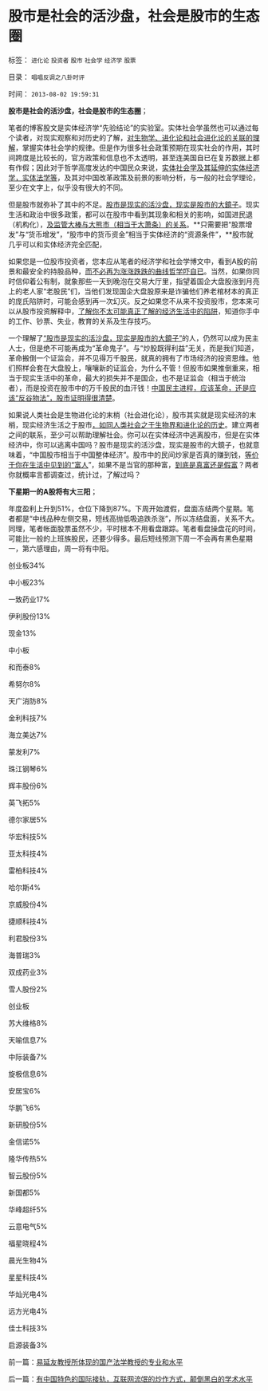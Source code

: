 # 股市是社会的活沙盘，社会是股市的生态圈

标签： `进化论` `投资者` `股市` `社会学` `经济学` `股票` 

目录： `唱唱反调之八卦时评`

时间： `2013-08-02 19:59:31`

**股市是社会的活沙盘，社会是股市的生态圈**；

笔者的博客股文是实体经济学“先验结论”的实验室。实体社会学虽然也可以通过每个读者，对现实观察和对历史的了解，[对生物学、进化论和社会进化论的关联的理解](../../../2013/5/28/社会进化论能知过去未来.md)，掌握实体社会学的规律。但是作为很多社会政策预期在现实社会的作用，其时间跨度是比较长的，官方政策和信息也不太透明，甚至连美国自已在复苏数据上都有作假；因此对于哲学高度发达的中国民众来说，[实体社会学及其延伸的实体经济学，实体法学等](../../../2010/11/2/社会进化论是实用科学.md)，及其对中国改革政策及前景的影响分析，与一般的社会学理论，至少在文字上，似乎没有很大的不同。

但是股市就弥补了其中的不足。[股市是现实的活沙盘，现实是股市的大鏡子](../../../2011/12/29/A股百态是中国民主进程的活沙盘;中国国民民主素质确实低.md)。现实生活和政治中很多政策，都可以在股市中看到其现象和相关的影响，如国进民退（机构化），[及监管大棒与大熊市（相当于大萧条）的关系](../../../2012/1/5/证监会政策过度令A股熊遍全球.md)。**只需要把“股票增发”与“货币增发”，“股市中的货币资金”相当于实体经济的“资源条件”，**股市就几乎可以和实体经济完全匹配，

如果您是一位股市投资者，您本应从笔者的经济学和社会学博文中，看到A股的前景和最安全的持股品种，[而不必再为涨涨跌跌的曲线哲学吓自已](../../../2012/1/7/“选择命运盒子的技术”和“打破命运盒子的科学”.md)。当然，如果你同时信仰着公有制，就象那些一天到晚泡在交易大厅里，指望着国企大盘股涨到月亮上的老人家“老股民”们，当他们发现国企大盘股原来是诈骗他们养老棺材本的真正的庞氏陷阱时，可能会感到再一次幻灭。反之如果您不从来不投资股市，您本来可以从股市投资解释中，[了解你不太可能真正了解的经济生活中的陷阱](../../../2012/1/6/经济学者为什么不敢研究股市中的“谷物法”？.md)，知道你手中的工作、钞票、失业，教育的关系及生存技巧。

一个理解了[“股市是现实的活沙盘，现实是股市的大鏡子”](../../../2012/5/7/证监会可以“挽国企将倾之大厦”吗？.md)的人，仍然可以成为民主人士，但是绝不可能再成为“革命鬼子”。与“炒股既得利益”无关，而是我们知道，革命搬倒一个证监会，并不见得万千股民，就真的拥有了市场经济的投资思维。他们照样会套在大盘股上，嚷嚷新的证监会，为什么不管！但股市如果推倒重来，相当于现实生活中的革命，最大的损失并不是国企，也不是证监会（相当于统治者），而是投资在股市中的万千股民的血汗钱！[中国民主进程，应该革命，还是应该“反谷物法”，股市证明得很清楚](../../../2012/1/10/股民自已不反对股市谷物法，无人会替股民反对.md)。

如果说人类社会是生物进化论的末梢（社会进化论），股市其实就是现实经济的末梢，现实经济生活之于股市[，如同人类社会之于生物界和进化论的历史](../../../2012/12/12/进化论分类物种，社会进化论研究生物合作方式；.md)。建立两者之间的联系，至少可以帮助理解社会。你可以在实体经济中逃离股市，但是在实体经济中，你可以逃离中国吗？股市是现实的活沙盘，现实是股市的大鏡子，也就意味着，“中国股市相当于中国整体经济”。股市中的民间炒家是否真的赚到钱，[等价于你在生活中见到的“富人](../../../2009/8/7/生意难做，打肿脸充胖子的民营企业家.md)”，如果不是当官的那种富，[到底是真富还是假富](../../../2011/12/28/季节性股神现象：算命神棍和股神半仙.md)？两者你就概率言都调查过，统计过，了解过吗？

**下星期一的A股将有大三阳**；

年度盈利上升到51%，仓位下降到87%。下周开始渡假，盘面冻结两个星期。笔者都是“中线品种左侧交易，短线高抛低吸追跌杀涨”，所以冻结盘面，关系不大。同理，笔者帐面股票虽然不少，平时根本不用看盘跟踪。笔者看盘操盘花的时间，可能比一般的上班族股民，还要少得多。最后短线预测下周一不会再有黑色星期一，第六感理由，周一将有中阳。

创业板34%

中小板23%

一致药业17%

伊利股份13%

现金13%

中小板

和而泰8%

希努尔8%

天广消防8%

金利科技7%

海立美达7%

蒙发利7%

珠江钢琴6%

辉丰股份6%

英飞拓5%

德尔家居5%

华宏科技5%

亚太科技4%

雷柏科技4%

哈尔斯4%

京威股份4%

捷顺科技4%

利君股份3%

海普瑞3%

双成药业3%

雪人股份2%

创业板

苏大维格8%

天喻信息7%

中际装备7%

旋极信息6%

安居宝6%

华鹏飞6%

新研股份5%

金信诺5%

隆华传热5%

智云股份5%

新国都5%

华峰超纤5%

云意电气5%

福星晓程4%

晨光生物4%

星星科技4%

华灿光电4%

远方光电4%

佳士科技3%

启源装备3%



前一篇：[易延友教授所体现的国产法学教授的专业和水平](../../../2013/8/2/易延友教授所体现的国产法学教授的专业和水平.md)

后一篇：[有中国特色的国际接轨，互联网流氓的炒作方式，颠倒黑白的学术水平](../../../2013/8/3/有中国特色的国际接轨，互联网流氓的炒作方式，颠倒黑白的学术水平.md)